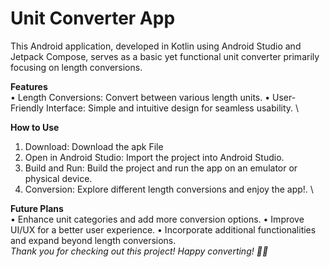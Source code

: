 # **Unit Converter App**

This Android application, developed in Kotlin using Android Studio and Jetpack Compose, serves as a basic yet functional unit converter primarily focusing on length conversions.

**Features**
\
•	Length Conversions: Convert between various length units.
•	User-Friendly Interface: Simple and intuitive design for seamless usability.
\

**How to Use**
1.	Download: Download the apk File 
2.	Open in Android Studio: Import the project into Android Studio.
3.	Build and Run: Build the project and run the app on an emulator or physical device.
4.	Conversion: Explore different length conversions and enjoy the app!.
\

**Future Plans**
\
•	Enhance unit categories and add more conversion options.
•	Improve UI/UX for a better user experience.
•	Incorporate additional functionalities and expand beyond length conversions.
\
*Thank you for checking out this project! Happy converting! 📱✨*
